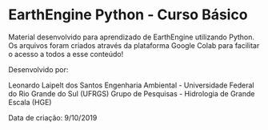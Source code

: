 # EarthEngine Python - Curso Básico
Material desenvolvido para aprendizado de EarthEngine utilizando Python. Os arquivos foram criados através da plataforma Google Colab para facilitar o acesso a todos a esse conteúdo!


Desenvolvido por:

Leonardo Laipelt dos Santos
Engenharia Ambiental - Universidade Federal do Rio Grande do Sul (UFRGS)
Grupo de Pesquisas - Hidrologia de Grande Escala (HGE)

Data de criação: 9/10/2019
